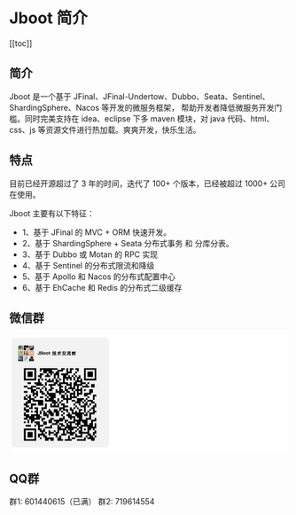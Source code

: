 # Jboot 简介

[[toc]]

## 简介

Jboot 是一个基于 JFinal、JFinal-Undertow、Dubbo、Seata、Sentinel、ShardingSphere、Nacos 等开发的微服务框架，
帮助开发者降低微服务开发门槛。同时完美支持在 idea、eclipse 下多 maven 模块，对 java 代码、html、css、js 等资源文件进行热加载。爽爽开发，快乐生活。



## 特点

目前已经开源超过了 3 年的时间，迭代了 100+ 个版本，已经被超过 1000+ 公司在使用。

Jboot 主要有以下特征：

- 1、基于 JFinal 的 MVC + ORM 快速开发。
- 2、基于 ShardingSphere + Seata 分布式事务 和 分库分表。
- 3、基于 Dubbo 或 Motan 的 RPC 实现
- 4、基于 Sentinel 的分布式限流和降级
- 5、基于 Apollo 和 Nacos 的分布式配置中心
- 6、基于 EhCache 和 Redis 的分布式二级缓存

## 微信群

![](./docs/static/images/jboot-wechat-group.png)

## QQ群

群1: 601440615（已满）
群2: 719614554